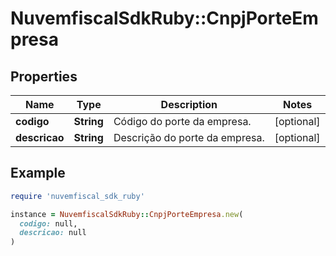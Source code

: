 # NuvemfiscalSdkRuby::CnpjPorteEmpresa

## Properties

| Name | Type | Description | Notes |
| ---- | ---- | ----------- | ----- |
| **codigo** | **String** | Código do porte da empresa. | [optional] |
| **descricao** | **String** | Descrição do porte da empresa. | [optional] |

## Example

```ruby
require 'nuvemfiscal_sdk_ruby'

instance = NuvemfiscalSdkRuby::CnpjPorteEmpresa.new(
  codigo: null,
  descricao: null
)
```


